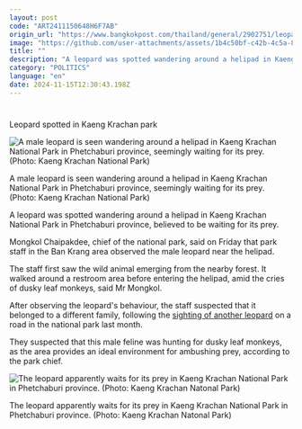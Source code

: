 ```yaml
---
layout: post
code: "ART2411150648H6F7AB"
origin_url: "https://www.bangkokpost.com/thailand/general/2902751/leopard-spotted-in-kaeng-krachan-park"
image: "https://github.com/user-attachments/assets/1b4c50bf-c42b-4c5a-842d-db8e6cd497f2"
title: ""
description: "A leopard was spotted wandering around a helipad in Kaeng Krachan National Park in Phetchaburi province, believed to be waiting for its prey."
category: "POLITICS"
language: "en"
date: 2024-11-15T12:30:43.198Z
---
```


# 

Leopard spotted in Kaeng Krachan park

![A male leopard is seen wandering around a helipad in Kaeng Krachan National Park in Phetchaburi province, seemingly waiting for its prey. (Photo: Kaeng Krachan National Park)](https://github.com/user-attachments/assets/90a6412d-25bb-437d-8711-66a65a2add5f)

A male leopard is seen wandering around a helipad in Kaeng Krachan National Park in Phetchaburi province, seemingly waiting for its prey. (Photo: Kaeng Krachan National Park)

A leopard was spotted wandering around a helipad in Kaeng Krachan National Park in Phetchaburi province, believed to be waiting for its prey.

Mongkol Chaipakdee, chief of the national park, said on Friday that park staff in the Ban Krang area observed the male leopard near the helipad. 

The staff first saw the wild animal emerging from the nearby forest. It walked around a restroom area before entering the helipad, amid the cries of dusky leaf monkeys, said Mr Mongkol.

After observing the leopard's behaviour, the staff suspected that it belonged to a different family, following the [sighting of another leopard](https://www.bangkokpost.com/thailand/general/2885291/leopard-spotted-in-national-park) on a road in the national park last month.

They suspected that this male feline was hunting for dusky leaf monkeys, as the area provides an ideal environment for ambushing prey, according to the park chief.

![The leopard apparently waits for its prey in Kaeng Krachan National Park in Phetchaburi province. (Photo: Kaeng Krachan Natonal Park)](https://github.com/user-attachments/assets/3537e945-0150-4f46-bdcd-63c24d963e6c)

The leopard apparently waits for its prey in Kaeng Krachan National Park in Phetchaburi province. (Photo: Kaeng Krachan Natonal Park)